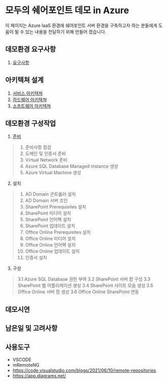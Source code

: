 # 모두의 쉐어포인트 데모 in Azure
이 페이지는 Azure IaaS 환경에 쉐어포인트 서버 환경을 구축하고자 하는 분들에게 도움이 될 수 있는 내용을 전달하기 위해 만들어 졌습니다.


## 데모환경 요구사항
1. [요구사항](1.Requirements)

## 아키텍쳐 설계
1. [서비스 아키텍쳐](2.Architecture/Architecture_Service.md)
2. [하드웨어 아키텍쳐](2.Architecture/Architecture_Hardware.md)
3. [소프트웨어 아키텍쳐](2.Architecture/Architecture_Software.md)

## 데모환경 구성작업
1. [준비](3.Deployments/1.Preparations.md)
> 1. 준비사항 점검
> 2. 도메인 및 인증서 준비
> 3. Virtual Network 준비
> 4. Azure SQL Database Managed Instance 생성
> 5. Azure Virtual Machine 생성

2. 설치
> 1. AD Domain 콘트롤러 설치
> 2. AD Domain 서버 조인
> 3. SharePoint Prerequisites 설치
> 4. SharePoint 미디어 설치
> 5. SharePoint 언어팩 설치
> 6. SharePoint 업데이트 설치
> 7. Office Online Prerequisites 설치
> 8. Office Online 미디어 설치
> 9. Office Online 언어팩 설치
> 10. Office Online 업데이트 설치
> 11. 인증서 설치

3. 구성
> 3.1 Azure SQL Database 권한 부여
> 3.2 SharePoint 서버 팜 구성
> 3.3 SharePoint 웹 어플리케이션 생성
> 3.4 SharePoint 사이트 모음 생성
> 3.5 Office Online 서버 팜 생성
> 3.6 Office Online SharePoint 연동


## 데모시연

## 남은일 및 고려사항


## 사용도구
* VSCODE
* mRemoteNG
* https://code.visualstudio.com/blogs/2021/06/10/remote-repositories 
* https://app.diagrams.net/ 
